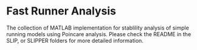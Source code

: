 # Fast Runner Analysis
The collection of MATLAB implementation for stablility analysis of simple running models using Poincare analysis. Please check the README in the SLIP, or SLIPPER folders for more detailed information.
